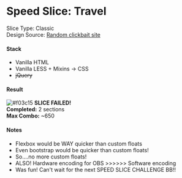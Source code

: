 # Speed Slice: Travel
Slice Type: Classic  
Design Source: [Random clickbait site](http://www.bestpsdfreebies.com/freebie/travel-free-psd-template/)  

#### Stack
- Vanilla HTML  
- Vanilla LESS + Mixins -> CSS  
- ~~jQuery~~

#### Result
![#f03c15](https://placehold.it/15/f03c15/000000?text=+) **SLICE FAILED!**  
**Completed:** 2 sections  
**Max Combo:** ~650  

#### Notes
- Flexbox would be WAY quicker than custom floats
- Even bootstrap would be quicker than custom floats!
- So....no more custom floats!
- ALSO! Hardware encoding for OBS >>>>>> Software encoding
- Was fun! Can't wait for the next SPEED SLICE CHALLENGE BB!!
